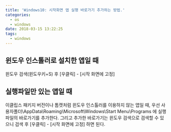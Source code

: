 ```yaml
---
title: 'Windows10: 시작화면 앱 실행 바로가기 추가하는 방법.'
categories:
  - os
  - windows
date: 2018-03-15 13:22:25
tags:
  - windows
---
```


## 윈도우 인스톨러로 설치한 앱일 때
윈도우 검색(윈도우키+S) 후 [우클릭] - [시작 화면에 고정]

## 실행파일만 있는 앱일 때
이클립스 패키지 버전이나 톰캣처럼 윈도우 인스톨러를 이용하지 않는 앱일 때,
우선 사용자폴더\AppData\Roaming\Microsoft\Windows\Start Menu\Programs 에 실행파일의 바로가기를 추가한다. 그리고 추가한 바로가기는 윈도우 검색으로 검색할 수 있으니 검색 후 [우클릭] - [시작 화면에 고정] 하면 된다.
